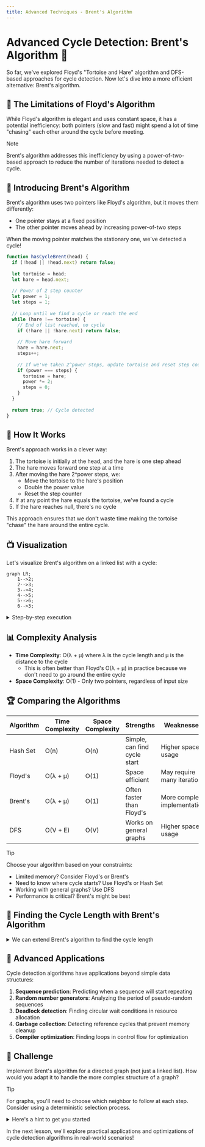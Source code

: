 ```yaml
---
title: Advanced Techniques - Brent's Algorithm
---
```


# Advanced Cycle Detection: Brent's Algorithm 🚀

So far, we've explored Floyd's "Tortoise and Hare" algorithm and DFS-based approaches for cycle detection. Now let's dive into a more efficient alternative: Brent's algorithm.

## 🧩 The Limitations of Floyd's Algorithm

While Floyd's algorithm is elegant and uses constant space, it has a potential inefficiency: both pointers (slow and fast) might spend a lot of time "chasing" each other around the cycle before meeting.

> [!NOTE]
> Brent's algorithm addresses this inefficiency by using a power-of-two-based approach to reduce the number of iterations needed to detect a cycle.

## 🚀 Introducing Brent's Algorithm

Brent's algorithm uses two pointers like Floyd's algorithm, but it moves them differently:
- One pointer stays at a fixed position
- The other pointer moves ahead by increasing power-of-two steps

When the moving pointer matches the stationary one, we've detected a cycle!

```javascript
function hasCycleBrent(head) {
  if (!head || !head.next) return false;
  
  let tortoise = head;
  let hare = head.next;
  
  // Power of 2 step counter
  let power = 1;
  let steps = 1;
  
  // Loop until we find a cycle or reach the end
  while (hare !== tortoise) {
    // End of list reached, no cycle
    if (!hare || !hare.next) return false;
    
    // Move hare forward
    hare = hare.next;
    steps++;
    
    // If we've taken 2^power steps, update tortoise and reset step count
    if (power === steps) {
      tortoise = hare;
      power *= 2;
      steps = 0;
    }
  }
  
  return true; // Cycle detected
}
```

## 🧮 How It Works

Brent's approach works in a clever way:

1. The tortoise is initially at the head, and the hare is one step ahead
2. The hare moves forward one step at a time
3. After moving the hare 2^power steps, we:
   - Move the tortoise to the hare's position
   - Double the power value
   - Reset the step counter
4. If at any point the hare equals the tortoise, we've found a cycle
5. If the hare reaches null, there's no cycle

This approach ensures that we don't waste time making the tortoise "chase" the hare around the entire cycle.

## 📺 Visualization

Let's visualize Brent's algorithm on a linked list with a cycle:

```mermaid
graph LR;
    1-->2;
    2-->3;
    3-->4;
    4-->5;
    5-->6;
    6-->3;
```

<details>
<summary>Step-by-step execution</summary>

Initial state:
- tortoise = node 1, hare = node 2
- power = 1, steps = 1

Step 1 (power = 1, steps = 1):
- power = steps, so move tortoise to node 2
- power *= 2 (now power = 2), steps = 0

Step 2 (power = 2, steps = 1):
- hare moves to node 3
- steps = 1 < power, so continue

Step 3 (power = 2, steps = 2):
- hare moves to node 4
- power = steps, so move tortoise to node 4
- power *= 2 (now power = 4), steps = 0

Step 4-7 (steps 1-4 of power = 4):
- hare moves through nodes 5, 6, 3, 4
- At step 7, hare = node 4 = tortoise
- Cycle detected!

</details>

## 📊 Complexity Analysis

- **Time Complexity**: O(λ + μ) where λ is the cycle length and μ is the distance to the cycle
  - This is often better than Floyd's O(λ + μ) in practice because we don't need to go around the entire cycle
- **Space Complexity**: O(1) - Only two pointers, regardless of input size

## 🏆 Comparing the Algorithms

| Algorithm | Time Complexity | Space Complexity | Strengths | Weaknesses |
|-----------|----------------|------------------|-----------|------------|
| Hash Set | O(n) | O(n) | Simple, can find cycle start | Higher space usage |
| Floyd's | O(λ + μ) | O(1) | Space efficient | May require many iterations |
| Brent's | O(λ + μ) | O(1) | Often faster than Floyd's | More complex implementation |
| DFS | O(V + E) | O(V) | Works on general graphs | Higher space usage |

> [!TIP]
> Choose your algorithm based on your constraints:
> - Limited memory? Consider Floyd's or Brent's
> - Need to know where cycle starts? Use Floyd's or Hash Set
> - Working with general graphs? Use DFS
> - Performance is critical? Brent's might be best

## 🧮 Finding the Cycle Length with Brent's Algorithm

<details>
<summary>We can extend Brent's algorithm to find the cycle length</summary>

```javascript
function findCycleLength(head) {
  if (!head || !head.next) return 0;
  
  let tortoise = head;
  let hare = head;
  let power = 1;
  let steps = 1;
  
  // First phase: detect cycle
  while (hare.next && hare.next.next) {
    hare = hare.next;
    steps++;
    
    if (power === steps) {
      tortoise = hare;
      power *= 2;
      steps = 0;
    }
    
    if (tortoise === hare) {
      // Cycle detected, find length
      let cycleLength = 1;
      hare = hare.next;
      
      while (tortoise !== hare) {
        hare = hare.next;
        cycleLength++;
      }
      
      return cycleLength;
    }
  }
  
  return 0; // No cycle
}
```

This extension allows us to not just detect a cycle, but measure its length as well.

</details>

## 🧠 Advanced Applications

Cycle detection algorithms have applications beyond simple data structures:

1. **Sequence prediction**: Predicting when a sequence will start repeating
2. **Random number generators**: Analyzing the period of pseudo-random sequences
3. **Deadlock detection**: Finding circular wait conditions in resource allocation
4. **Garbage collection**: Detecting reference cycles that prevent memory cleanup
5. **Compiler optimization**: Finding loops in control flow for optimization

## 🚀 Challenge

Implement Brent's algorithm for a directed graph (not just a linked list). How would you adapt it to handle the more complex structure of a graph?

> [!TIP]
> For graphs, you'll need to choose which neighbor to follow at each step. Consider using a deterministic selection process.

<details>
<summary>Here's a hint to get you started</summary>

For graphs, you could:
1. Start from a specific vertex
2. Always choose the first neighbor (or a specific neighbor based on some rule)
3. Apply Brent's algorithm to this "path" through the graph
4. Repeat from each unvisited vertex

</details>

In the next lesson, we'll explore practical applications and optimizations of cycle detection algorithms in real-world scenarios! 